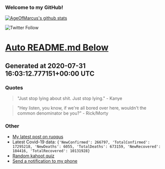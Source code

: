 
### Welcome to my GitHub!

[![AgeOfMarcus's github stats](https://github-readme-stats.vercel.app/api?username=AgeOfMarcus)](https://github.com/anuraghazra/github-readme-stats)

![Twitter Follow](https://img.shields.io/twitter/follow/pwned_by_marcus?style=for-the-badge)

# [Auto README.md Below](https://repl.it/@MarcusWeinberger/auto-git-readme)

## Generated at 2020-07-31 16:03:12.777151+00:00 UTC

### Quotes

> "Just stop lying about shit. Just stop lying." - Kanye

> "Hey listen, you know, if we're all bored over here, wouldn't the common denominator be you?" - Rick/Morty

### Other

* [My latest post on ruqqus](https://ruqqus.com/post/1olm/script-for-generating-unlimited-gb-on)
* Latest Covid-19 data: `{'NewConfirmed': 266797, 'TotalConfirmed': 17295218, 'NewDeaths': 6055, 'TotalDeaths': 673159, 'NewRecovered': 184416, 'TotalRecovered': 10131928}`
* [Random kahoot quiz](https://create.kahoot.it/details/star-wars-memes/1e2bab04-cfb2-4010-b129-4e59a901a7a2)
* [Send a notification to my phone](https://maker.ifttt.com/trigger/notification/with/key/ctSGJtddpYuzo1mT-6gmRa?value1=GitHub)
